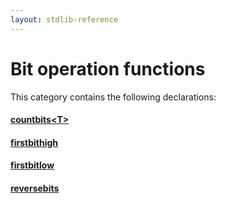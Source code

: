 ```yaml
---
layout: stdlib-reference
---
```

# Bit operation functions

This category contains the following declarations:

#### [countbits\<T\>](countbits)

#### [firstbithigh](firstbithigh)

#### [firstbitlow](firstbitlow)

#### [reversebits](reversebits)


<!-- RTD-TOC-START
```{toctree}
:titlesonly:
:hidden:

countbits <countbits>
firstbithigh <firstbithigh>
firstbitlow <firstbitlow>
reversebits <reversebits>
```
RTD-TOC-END -->
